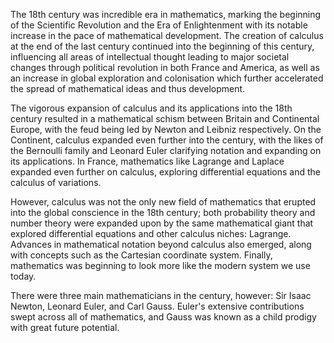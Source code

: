 The 18th century was incredible era in mathematics, marking the beginning of the Scientific Revolution and the Era of Enlightenment with its notable increase in the pace of mathematical development. The creation of calculus at the end of the last century continued into the beginning of this century, influencing all areas of intellectual thought leading to major societal changes through political revolution in both France and America, as well as an increase in global exploration and colonisation which further accelerated the spread of mathematical ideas and thus development.

The vigorous expansion of calculus and its applications into the 18th century resulted in a mathematical schism between Britain and Continental Europe, with the feud being led by Newton and Leibniz respectively. On the Continent, calculus expanded even further into the century, with the likes of the Bernoulli family and Leonard Euler clarifying notation and expanding on its applications. In France, mathematics like Lagrange and Laplace expanded even further on calculus, exploring differential equations and the calculus of variations.

However, calculus was not the only new field of mathematics that erupted into the global conscience in the 18th century; both probability theory and number theory were expanded upon by the same mathematical giant that explored differential equations and other calculus niches: Lagrange. Advances in mathematical notation beyond calculus also emerged, along with concepts such as the Cartesian coordinate system. Finally, mathematics was beginning to look more like the modern system we use today.

There were three main mathematicians in the century, however: Sir Isaac Newton, Leonard Euler, and Carl Gauss. Euler's extensive contributions swept across all of mathematics, and Gauss was known as a child prodigy with great future potential.